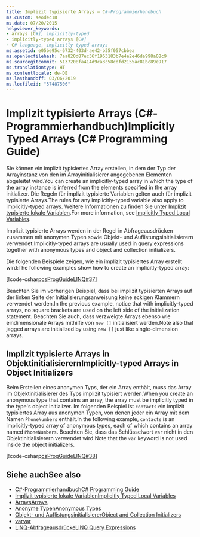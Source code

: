 ```yaml
---
title: Implizit typisierte Arrays – C#-Programmierhandbuch
ms.custom: seodec18
ms.date: 07/20/2015
helpviewer_keywords:
- arrays [C#], implicitly-typed
- implicitly-typed arrays [C#]
- C# language, implicitly typed arrays
ms.assetid: e05be95c-6732-403d-ae42-b35f057cbbea
ms.openlocfilehash: 7aa820d87ec36f1963183b7e4e2e46de998a08c9
ms.sourcegitcommit: 5137208fa414d9ca3c58cdfd2155ac81bc89e917
ms.translationtype: HT
ms.contentlocale: de-DE
ms.lasthandoff: 03/06/2019
ms.locfileid: "57487506"
---
```

# <a name="implicitly-typed-arrays-c-programming-guide"></a><span data-ttu-id="3155f-102">Implizit typisierte Arrays (C#-Programmierhandbuch)</span><span class="sxs-lookup"><span data-stu-id="3155f-102">Implicitly Typed Arrays (C# Programming Guide)</span></span>

<span data-ttu-id="3155f-103">Sie können ein implizit typisiertes Array erstellen, in dem der Typ der Arrayinstanz von den im Arrayinitialisierer angegebenen Elementen abgeleitet wird.</span><span class="sxs-lookup"><span data-stu-id="3155f-103">You can create an implicitly-typed array in which the type of the array instance is inferred from the elements specified in the array initializer.</span></span> <span data-ttu-id="3155f-104">Die Regeln für implizit typisierte Variablen gelten auch für implizit typisierte Arrays.</span><span class="sxs-lookup"><span data-stu-id="3155f-104">The rules for any implicitly-typed variable also apply to implicitly-typed arrays.</span></span> <span data-ttu-id="3155f-105">Weitere Informationen zu finden Sie unter [Implizit typisierte lokale Variablen](../../../csharp/programming-guide/classes-and-structs/implicitly-typed-local-variables.md).</span><span class="sxs-lookup"><span data-stu-id="3155f-105">For more information, see [Implicitly Typed Local Variables](../../../csharp/programming-guide/classes-and-structs/implicitly-typed-local-variables.md).</span></span>

<span data-ttu-id="3155f-106">Implizit typisierte Arrays werden in der Regel in Abfrageausdrücken zusammen mit anonymen Typen sowie Objekt- und Auflistungsinitialisierern verwendet.</span><span class="sxs-lookup"><span data-stu-id="3155f-106">Implicitly-typed arrays are usually used in query expressions together with anonymous types and object and collection initializers.</span></span>

<span data-ttu-id="3155f-107">Die folgenden Beispiele zeigen, wie ein implizit typisiertes Array erstellt wird:</span><span class="sxs-lookup"><span data-stu-id="3155f-107">The following examples show how to create an implicitly-typed array:</span></span>

[!code-csharp[csProgGuideLINQ#37](~/samples/snippets/csharp/VS_Snippets_VBCSharp/csProgGuideLINQ/CS/csRef30LangFeatures_2.cs#37)]

<span data-ttu-id="3155f-108">Beachten Sie im vorherigen Beispiel, dass bei implizit typisierten Arrays auf der linken Seite der Initialisierungsanweisung keine eckigen Klammern verwendet werden.</span><span class="sxs-lookup"><span data-stu-id="3155f-108">In the previous example, notice that with implicitly-typed arrays, no square brackets are used on the left side of the initialization statement.</span></span> <span data-ttu-id="3155f-109">Beachten Sie auch, dass verzweigte Arrays ebenso wie eindimensionale Arrays mithilfe von `new []` initialisiert werden.</span><span class="sxs-lookup"><span data-stu-id="3155f-109">Note also that jagged arrays are initialized by using `new []` just like single-dimension arrays.</span></span>

## <a name="implicitly-typed-arrays-in-object-initializers"></a><span data-ttu-id="3155f-110">Implizit typisierte Arrays in Objektinitialisierern</span><span class="sxs-lookup"><span data-stu-id="3155f-110">Implicitly-typed Arrays in Object Initializers</span></span>

<span data-ttu-id="3155f-111">Beim Erstellen eines anonymen Typs, der ein Array enthält, muss das Array im Objektinitialisierer des Typs implizit typisiert werden.</span><span class="sxs-lookup"><span data-stu-id="3155f-111">When you create an anonymous type that contains an array, the array must be implicitly typed in the type's object initializer.</span></span> <span data-ttu-id="3155f-112">Im folgenden Beispiel ist `contacts` ein implizit typisiertes Array aus anonymen Typen, von denen jeder ein Array mit dem Namen `PhoneNumbers` enthält.</span><span class="sxs-lookup"><span data-stu-id="3155f-112">In the following example, `contacts` is an implicitly-typed array of anonymous types, each of which contains an array named `PhoneNumbers`.</span></span> <span data-ttu-id="3155f-113">Beachten Sie, dass das Schlüsselwort `var` nicht in den Objektinitialisierern verwendet wird.</span><span class="sxs-lookup"><span data-stu-id="3155f-113">Note that the `var` keyword is not used inside the object initializers.</span></span>

[!code-csharp[csProgGuideLINQ#38](~/samples/snippets/csharp/VS_Snippets_VBCSharp/csProgGuideLINQ/CS/csRef30LangFeatures_2.cs#38)]

## <a name="see-also"></a><span data-ttu-id="3155f-114">Siehe auch</span><span class="sxs-lookup"><span data-stu-id="3155f-114">See also</span></span>

- [<span data-ttu-id="3155f-115">C#-Programmierhandbuch</span><span class="sxs-lookup"><span data-stu-id="3155f-115">C# Programming Guide</span></span>](../../../csharp/programming-guide/index.md)
- [<span data-ttu-id="3155f-116">Implizit typisierte lokale Variablen</span><span class="sxs-lookup"><span data-stu-id="3155f-116">Implicitly Typed Local Variables</span></span>](../../../csharp/programming-guide/classes-and-structs/implicitly-typed-local-variables.md)
- [<span data-ttu-id="3155f-117">Arrays</span><span class="sxs-lookup"><span data-stu-id="3155f-117">Arrays</span></span>](../../../csharp/programming-guide/arrays/index.md)
- [<span data-ttu-id="3155f-118">Anonyme Typen</span><span class="sxs-lookup"><span data-stu-id="3155f-118">Anonymous Types</span></span>](../../../csharp/programming-guide/classes-and-structs/anonymous-types.md)
- [<span data-ttu-id="3155f-119">Objekt- und Auflistungsinitialisierer</span><span class="sxs-lookup"><span data-stu-id="3155f-119">Object and Collection Initializers</span></span>](../../../csharp/programming-guide/classes-and-structs/object-and-collection-initializers.md)
- [<span data-ttu-id="3155f-120">var</span><span class="sxs-lookup"><span data-stu-id="3155f-120">var</span></span>](../../../csharp/language-reference/keywords/var.md)
- [<span data-ttu-id="3155f-121">LINQ-Abfrageausdrücke</span><span class="sxs-lookup"><span data-stu-id="3155f-121">LINQ Query Expressions</span></span>](../../../csharp/programming-guide/linq-query-expressions/index.md)
